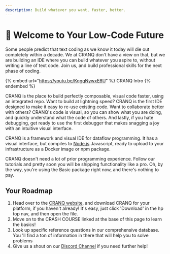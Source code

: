 ```yaml
---
description: Build whatever you want, faster, better.
---
```


# 👋 Welcome to Your Low-Code Future

Some people predict that text coding as we know it today will die out completely within a decade.   We at CRANQ don't have a view on that, but we are building an IDE where you can build whatever you aspire to, without writing a line of text code.  Join us, and build professional skills for the next phase of coding.

{% embed url="https://youtu.be/KqgqNywxE8U" %}
CRANQ Intro
{% endembed %}

CRANQ is the place to build perfectly composable, visual code faster, using an integrated repo.  Want to build at lightning speed? CRANQ is the first IDE designed to make it easy to re-use existing code.  Want to collaborate better with others? CRANQ's code is visual, so you can show what you are doing, and quickly understand what the code of others.  And lastly, if you hate debugging, get ready to use the first debugger that makes snagging a joy with an intuitive visual interface.

CRANQ is a framework and visual IDE for dataflow programming. It has a visual interface, but compiles to  [Node.js](https://nodejs.org/) Javascript, ready to upload to your infrastructure as a Docker image or npm package.&#x20;

CRANQ doesn't need a lot of prior programming experience. Follow our tutorials and pretty soon you will be shipping functionality like a pro.  Oh, by the way, you're using the Basic package right now, and there's nothing to pay.

##

## Your Roadmap

1. Head over to the [CRANQ website](https://cranq.io), and download CRANQ for your platform, if you haven't already! It's easy, just click 'Download' in the hp top nav, and then open the file.
2. Move on to the CRASH COURSE linked at the base of this page to learn the basics!
3. Look up specific reference questions in our comprehensive database. You 'll find a ton of information in there that will help you to solve problems
4. Give us a shout on our [Discord Channel](https://discord.gg/UgsjNtZW65) if you need further help!
